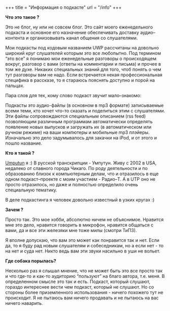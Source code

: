 +++
title = "Информация о подкасте"
url = "/info"
+++

**Что это такое ?**

Это не блог, ну или не совсем блог. Это сайт моего еженедельного подкаста и основное его назначение обеспечивать доставку аудио–контента и организовывать канал общения со слушателями.

Мои подкасты под кодовым названием UWP рассчитаны на довольно широкий круг слушателей которым это все любопытно. Под термином “это все” я понимаю мои еженедельные разговоры о происходящем вокруг, разговор с вами (ответы на комментарии и письма) и прочее в том же духе. Никаких специальных знаний для того, чтоб понять о чем тут разговоры вам не надо. Если встречается некая профессиональная специфика в рассказе, то я стараюсь пояснять доступно и порой на пальцах.

Пара слов для тех, кому слово подкаст звучит мало–знакомо:

Подкасты это аудио-файлы (в основном в mp3 формате) записываемые всеми теми, кто хочет что-то сказать и поделиться этим с слушателями. Эти файлы сопровождаются специальным описанием (rss feed) позволяющим различным программам автоматически определять появление новых выпусков и загружать их (в автоматическом или ручном режиме) на ваши компютеры и мобильные mp3 плэйеры. Изначально это дело задумывалось для закачки на iPod, и от этого и пошло название.

**Кто я такой ?**

[Umputun](http://www.umputun.com/) я :) В русской транскрипции - Умпутун. Живу с 2002 в USA, недалеко от славного города Чикаго. По роду деятельности и по образованию близок к компьютерным делам, что и отразилось в еще одном подкаст–проекте с моим участием - Радио–Т. А в UTP оно не просто отразилось, но даже и полностью определило очень специальную тематику.

В деле подкастинга я человек довольно известный в узких кругах :)

**Зачем ?**

Просто так. Это мое хобби, абсолютно ничем не объяснимое. Нравится мне это дело, нравится говорить в микрофон, нравится общаться с вами, да и все эти железяки мне тоже милы (смотри ТиПЗ).

Я вполне допускаю, что вам это может как понравится так и нет. Если да, то я буду рад новым слушателям и собеседникам, но а если нет - то на нет и суда нет. Никто ведь вам эти звуки насильно в уши не вольет.

**Где собака порылась?**

Несколько раз я слышал мнение, что не может быть это все просто так и что где-то и как-то аудиторию “пользуют” на благо автора, т.е. меня. В определенном смысле это так и есть. Подкаст, который слушают, гораздо интереснее вести чем подкаст, который не слушают. Но со стороны более приземленного использования - ничего похожего тут не происходит. Я не пытаюсь вам ничего продавать и не пытаюсь на вас ничего наварить.


